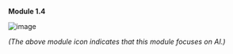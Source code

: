**Module 1.4**

![image](https://github.com/adeleke123/AI-Career-Essentials/assets/51156057/93a2e3b2-8c7d-4f8e-8cfd-6d7d22561240)

_(The above module icon indicates that this module focuses on AI.)_

